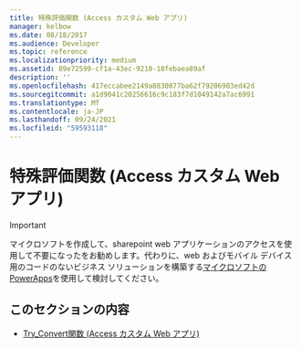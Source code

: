 ```yaml
---
title: 特殊評価関数 (Access カスタム Web アプリ)
manager: kelbow
ms.date: 08/18/2017
ms.audience: Developer
ms.topic: reference
ms.localizationpriority: medium
ms.assetid: 89e72599-cf1a-43ec-9210-18febaea89af
description: ''
ms.openlocfilehash: 417eccabee2149a8830877ba62f79206903ed42d
ms.sourcegitcommit: a1d9041c20256616c9c183f7d1049142a7ac6991
ms.translationtype: MT
ms.contentlocale: ja-JP
ms.lasthandoff: 09/24/2021
ms.locfileid: "59593118"
---
```

# <a name="inspection-functions-access-custom-web-app"></a>特殊評価関数 (Access カスタム Web アプリ)

> [!IMPORTANT]
> マイクロソフトを作成して、sharepoint web アプリケーションのアクセスを使用して不要になったをお勧めします。代わりに、web およびモバイル デバイス用のコードのないビジネス ソリューションを構築する[マイクロソフトの PowerApps](https://powerapps.microsoft.com/en-us/)を使用して検討してください。 
  
## <a name="in-this-section"></a>このセクションの内容

- [Try_Convert関数 (Access カスタム Web アプリ)](try_convert-function-access-custom-web-app.md)
    

